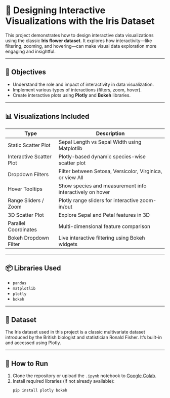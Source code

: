 # 🌸 Designing Interactive Visualizations with the Iris Dataset

This project demonstrates how to design interactive data visualizations using the classic **Iris flower dataset**. It explores how interactivity—like filtering, zooming, and hovering—can make visual data exploration more engaging and insightful.

---

## 🎯 Objectives
- Understand the role and impact of interactivity in data visualization.
- Implement various types of interactions (filters, zoom, hover).
- Create interactive plots using **Plotly** and **Bokeh** libraries.

---

## 📊 Visualizations Included

| Type                   | Description                                                                 |
|------------------------|-----------------------------------------------------------------------------|
| Static Scatter Plot     | Sepal Length vs Sepal Width using Matplotlib                               |
| Interactive Scatter Plot| Plotly-based dynamic species-wise scatter plot                             |
| Dropdown Filters        | Filter between Setosa, Versicolor, Virginica, or view All                  |
| Hover Tooltips          | Show species and measurement info interactively on hover                   |
| Range Sliders / Zoom    | Plotly range sliders for interactive zoom-in/out                           |
| 3D Scatter Plot         | Explore Sepal and Petal features in 3D                                     |
| Parallel Coordinates    | Multi-dimensional feature comparison                                       |
| Bokeh Dropdown Filter   | Live interactive filtering using Bokeh widgets                             |

---

## 📦 Libraries Used

- `pandas`
- `matplotlib`
- `plotly`
- `bokeh`

---

## 📁 Dataset

The Iris dataset used in this project is a classic multivariate dataset introduced by the British biologist and statistician Ronald Fisher. It’s built-in and accessed using Plotly.

---

## 🚀 How to Run

1. Clone the repository or upload the `.ipynb` notebook to [Google Colab](https://colab.research.google.com/).
2. Install required libraries (if not already available):
   ```bash
   pip install plotly bokeh
